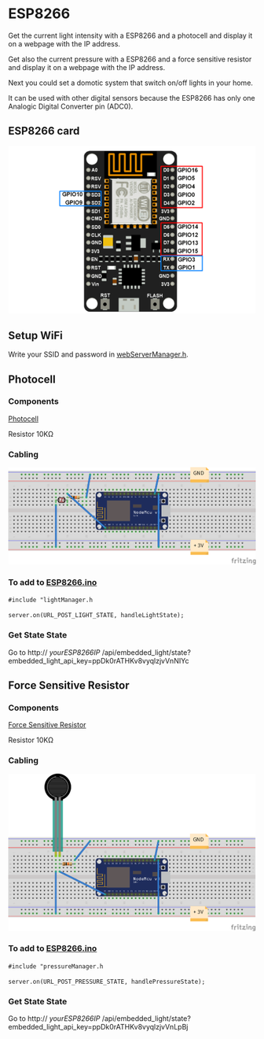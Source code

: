 # ESP8266

Get the current light intensity with a ESP8266 and a photocell and display it on a webpage with the IP address.

Get also the current pressure with a ESP8266 and a force sensitive resistor and display it on a webpage with the IP address.

Next you could set a domotic system that switch on/off lights in your home.

It can be used with other digital sensors because the ESP8266 has only one Analogic Digital Converter pin (ADC0).

## ESP8266 card

![picture](img/esp8266.png)

## Setup WiFi

Write your SSID and password in [webServerManager.h](webServerManager.h).

## Photocell

### Components

[Photocell](https://learn.adafruit.com/photocells/overview)

Resistor 10KΩ

### Cabling

![picture](img/esp8266_photocell.png)

### To add to [ESP8266.ino](ESP8266.ino)

`#include "lightManager.h`

`server.on(URL_POST_LIGHT_STATE, handleLightState);`

### Get State State

Go to http:// *yourESP8266IP* /api/embedded_light/state?embedded_light_api_key=ppDk0rATHKv8vyqlzjvVnNIYc

## Force Sensitive Resistor

### Components

[Force Sensitive Resistor](https://learn.adafruit.com/force-sensitive-resistor-fsr/using-an-fsr)

Resistor 10KΩ

### Cabling

![picture](img/esp8266_fsr.png)

### To add to [ESP8266.ino](ESP8266.ino)

`#include "pressureManager.h`

`server.on(URL_POST_PRESSURE_STATE, handlePressureState);`

### Get State State

Go to http:// *yourESP8266IP* /api/embedded_light/state?embedded_light_api_key=ppDk0rATHKv8vyqlzjvVnLpBj
